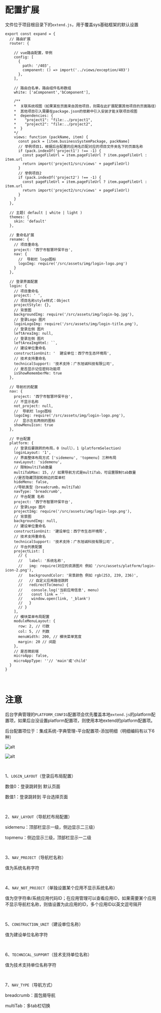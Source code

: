 # 配置扩展
文件位于项目根目录下的`extend.js`，用于覆盖sys基础框架的默认设置
```
export const expand = {
  // 路由扩展
  router: {

    // vue路由配置，举例
    config: [
      {
        path: '/403',
        component: () => import('../views/exception/403')
      },
    ],

    // 路由白名单，路由组件名称数组
    white: ['aComponent','bComponent'],

    /**
    *  关联系统视图（如果某些页面来自其他项目，则需在此扩展配置其他项目的页面路径）
    *  其他项目引入需要在package.json的依赖中引入安装才能关联项目视图
    *  dependencies: {
    *    "project1": "file:../project1",
    *    "project2": "file:../project2",
    *  }
    */
    views: function (packName, item) {
      const pack = [item.businessSystemPackage, packName]
      // 举例项目1，根据后台配置的应用名匹配对应的项目文件夹名下的页面名称
      if (pack.indexOf('project1') !== -1) {
        const pageFileUrl = item.pageFileUrl ? item.pageFileUrl : item.url
        return import('project1/src/views' + pageFileUrl)
      }
      // 举例项目2
      if (pack.indexOf('project2') !== -1) {
        const pageFileUrl = item.pageFileUrl ? item.pageFileUrl : item.url
        return import('project2/src/views' + pageFileUrl)
      }
    }
  },

  // 主题( default | white | light )
  themes: {
    skin: 'default'
  },

  // 重命名扩展
  rename: {
    // 项目重命名
    project: '西宁市智慧环保平台',
    nav: {
      //  导航栏 logo图标
      logoImg: require('/src/assets/img/login-logo.png')
    }
  },

  // 登录界面配置
  login: {
    // 项目重命名
    project: ' ',
    // 项目名称style样式：Object
    projectStyle: {},
    // 背景图
    backgroundImg: require('/src/assets/img/login-bg.jpg'),
    // 登录Logo 图片
    loginLogoImg: require('/src/assets/img/login-title.png'),
    // 登录左侧 图片
    leftAreaImg: null,
    // 登录左侧 图片
    leftAreaImgHtml: ``,
    // 建设单位重命名
    constructionUnit: '  建设单位：西宁市生态环境局',
    // 技术支持重命名
    technicalSupport: '技术支持：广东旭诚科技有限公司',
    // 是否显示记住密码功能项
    isShowRememberMe: true
  },

  // 导航栏的配置
  nav: {
    project: '西宁市智慧环保平台',
    // 不显示名称
    not_project: null,
    //  导航栏 logo图标
    logoImg: require('/src/assets/img/login-logo.png'),
    //  显示左右两侧的图标
    showMenuIcon: true
  },

  // 平台配置
  platform: {
    // 登录后要跳转的布局，0（null），1（platformSelection）
    loginLayout: '1',
    // 界面整体布局方式 ['sidemenu', 'topmenu] 三种布局
    navLayout: 'sidemenu',
    // 限制multiTab数量
    multiTabMax: 15, // 如果导航方式是multiTab，可设置限制tab数量
    //是否隐藏顶部和侧边的菜单栏
    hideMenu: false,
    //导航类型（breadcrumb，multiTab）
    navType: 'breadcrumb',
    // 平台配置 名称
    project: '西宁市智慧环保平台',
    // 登录Logo 图片
    projectImg: require('/src/assets/img/login-logo.png'),
    // 背景图
    backgroundImg: null,
    // 建设单位重命名
    constructionUnit: '建设单位：西宁市生态环境局',
    // 技术支持重命名
    technicalSupport: '技术支持：广东旭诚科技有限公司',
    // 平台列表配置
    projectList: [
      // {
      //   label: '系统名称',
      //   img: require(对应的资源图片 例如 '/src/assets/platform/login-icon-2.png'),
      //   backgroundColor: '背景颜色 例如 rgb(253, 239, 236)',
      //   // 自定义应用路径跳转
      //   redirectTo(menu) {
      //    console.log('当前应用信息', menu)
      //    const link = ''  
      //    window.open(link, '_blank')
      //   }
      // }
    ],
    // 模块菜单布局配置
    moduleMenuLayout: {
      row: 2, // 行数
      col: 5, // 列数
      menuWidth: 200, // 模块菜单宽度
      margin: 20 // 间距
    },
    // 是否微前端
    microApp: false,
    microAppType: ''// 'main'或'child' 
  }
}
```

&nbsp;

# 注意

后台字典管理的`PLATFORM_CONFIG`配置项会优先覆盖本地`extend.js`的platform配置项，如果后台没设置platform配置项，则使用本地extend的platform配置项。

后台配置项位于：集成系统-字典管理-平台配置项-添加明细（明细编码有以下6种）

![alt](../../../assets/img/framework/frontend/sys-platform-config.png)

![alt](../../../assets/img/framework/frontend/sys-platform-config-item.png)

&nbsp;

1、`LOGIN_LAYOUT`（登录后布局配置）

数值0：登录跳转到 默认页面

数值1：登录跳转到 平台选择页面

&nbsp;

2、`NAV_LAYOUT`（导航栏布局配置）

sidemenu：顶部栏显示一级，侧边显示二三级）

topmenu：侧边显示三级，顶部栏显示一二级

&nbsp;

3、`NAV_PROJECT`（导航栏名称）

值为系统名称字符

&nbsp;

4、`NAV_NOT_PROJECT`（单独设置某个应用不显示系统名称）

值为空字符串/系统应用代码ID；在应用管理可以查看应用ID，如果需要某个应用不显示导航栏名称，则值设置为此应用的ID，多个应用ID以英文逗号隔开

&nbsp;

5、`CONSTRUCTION_UNIT`（建设单位名称）

值为建设单位名称字符

&nbsp;

6、`TECHNICAL_SUPPORT`（技术支持单位名称）

值为技术支持单位名称字符

&nbsp;

7、`NAV_TYPE`（导航方式）

breadcrumb：面包屑导航

multiTab：多tab栏切换
